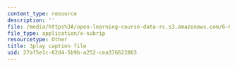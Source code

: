 ```yaml
---
content_type: resource
description: ''
file: /media/https%3A/open-learning-course-data-rc.s3.amazonaws.com/6-006-introduction-to-algorithms-fall-2011/27af5e1c62d45b9ba252cea376622863_ozsuci5pIso.vtt
file_type: application/x-subrip
resourcetype: Other
title: 3play caption file
uid: 27af5e1c-62d4-5b9b-a252-cea376622863
---
```

